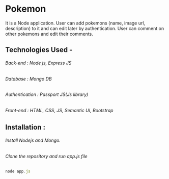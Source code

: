 # Pokemon
 It is a Node application. User can add pokemons (name, image url, description) to it and can edit later by authentication. User can comment on other pokemons and edit their comments.
 
## Technologies Used -
 ###### Back-end : Node  js, Express JS
 ###### Database : Mongo DB
 ###### Authentication : Passport JS(Js library)
 ###### Front-end : HTML, CSS, JS, Semantic UI, Bootstrap
 
## Installation :
 ###### Install Nodejs and Mongo.
 ###### Clone the repository and run app.js file 
 ```javascript
 node app.js
 ```
